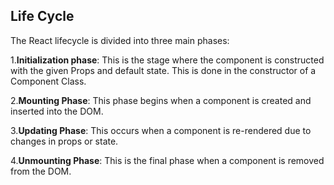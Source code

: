 ## Life Cycle

The React lifecycle is divided into three main phases:

1.**Initialization phase**: This is the stage where the component is constructed with the given Props and default state. This is done in the constructor of a Component Class.

2.**Mounting Phase**: This phase begins when a component is created and inserted into the DOM.

3.**Updating Phase**: This occurs when a component is re-rendered due to changes in props or state.

4.**Unmounting Phase**: This is the final phase when a component is removed from the DOM.
